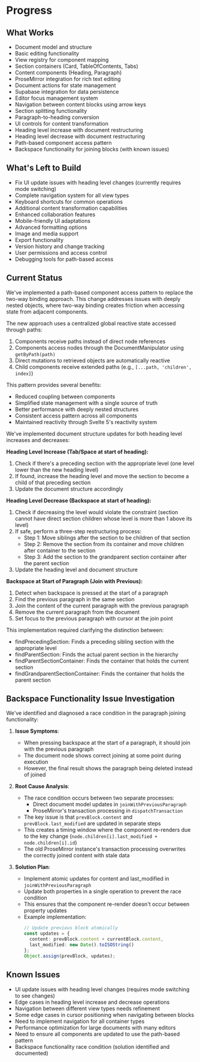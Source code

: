# Progress

## What Works

- Document model and structure
- Basic editing functionality
- View registry for component mapping
- Section containers (Card, TableOfContents, Tabs)
- Content components (Heading, Paragraph)
- ProseMirror integration for rich text editing
- Document actions for state management
- Supabase integration for data persistence
- Editor focus management system
- Navigation between content blocks using arrow keys
- Section splitting functionality
- Paragraph-to-heading conversion
- UI controls for content transformation
- Heading level increase with document restructuring
- Heading level decrease with document restructuring
- Path-based component access pattern
- Backspace functionality for joining blocks (with known issues)

## What's Left to Build

- Fix UI update issues with heading level changes (currently requires mode switching)
- Complete navigation system for all view types
- Keyboard shortcuts for common operations
- Additional content transformation capabilities
- Enhanced collaboration features
- Mobile-friendly UI adaptations
- Advanced formatting options
- Image and media support
- Export functionality
- Version history and change tracking
- User permissions and access control
- Debugging tools for path-based access

## Current Status

We've implemented a path-based component access pattern to replace the two-way binding approach. This change addresses issues with deeply nested objects, where two-way binding creates friction when accessing state from adjacent components.

The new approach uses a centralized global reactive state accessed through paths:

1. Components receive paths instead of direct node references
2. Components access nodes through the DocumentManipulator using `getByPath(path)`
3. Direct mutations to retrieved objects are automatically reactive
4. Child components receive extended paths (e.g., `[...path, 'children', index]`)

This pattern provides several benefits:

- Reduced coupling between components
- Simplified state management with a single source of truth
- Better performance with deeply nested structures
- Consistent access pattern across all components
- Maintained reactivity through Svelte 5's reactivity system

We've implemented document structure updates for both heading level increases and decreases:

**Heading Level Increase (Tab/Space at start of heading):**

1. Check if there's a preceding section with the appropriate level (one level lower than the new heading level)
2. If found, increase the heading level and move the section to become a child of that preceding section
3. Update the document structure accordingly

**Heading Level Decrease (Backspace at start of heading):**

1. Check if decreasing the level would violate the constraint (section cannot have direct section children whose level is more than 1 above its level)
2. If safe, perform a three-step restructuring process:
   - Step 1: Move siblings after the section to be children of that section
   - Step 2: Remove the section from its container and move children after container to the section
   - Step 3: Add the section to the grandparent section container after the parent section
3. Update the heading level and document structure

**Backspace at Start of Paragraph (Join with Previous):**

1. Detect when backspace is pressed at the start of a paragraph
2. Find the previous paragraph in the same section
3. Join the content of the current paragraph with the previous paragraph
4. Remove the current paragraph from the document
5. Set focus to the previous paragraph with cursor at the join point

This implementation required clarifying the distinction between:

- findPrecedingSection: Finds a preceding sibling section with the appropriate level
- findParentSection: Finds the actual parent section in the hierarchy
- findParentSectionContainer: Finds the container that holds the current section
- findGrandparentSectionContainer: Finds the container that holds the parent section

## Backspace Functionality Issue Investigation

We've identified and diagnosed a race condition in the paragraph joining functionality:

1. **Issue Symptoms**:
   - When pressing backspace at the start of a paragraph, it should join with the previous paragraph
   - The document node shows correct joining at some point during execution
   - However, the final result shows the paragraph being deleted instead of joined

2. **Root Cause Analysis**:
   - The race condition occurs between two separate processes:
     - Direct document model updates in `joinWithPreviousParagraph`
     - ProseMirror's transaction processing in `dispatchTransaction`
   - The key issue is that `prevBlock.content` and `prevBlock.last_modified` are updated in separate steps
   - This creates a timing window where the component re-renders due to the key change (`node.children[i].last_modified + node.children[i].id`)
   - The old ProseMirror instance's transaction processing overwrites the correctly joined content with stale data

3. **Solution Plan**:
   - Implement atomic updates for content and last_modified in `joinWithPreviousParagraph`
   - Update both properties in a single operation to prevent the race condition
   - This ensures that the component re-render doesn't occur between property updates
   - Example implementation:
     ```typescript
     // Update previous block atomically
     const updates = {
       content: prevBlock.content + currentBlock.content,
       last_modified: new Date().toISOString()
     };
     Object.assign(prevBlock, updates);
     ```

## Known Issues

- UI update issues with heading level changes (requires mode switching to see changes)
- Edge cases in heading level increase and decrease operations
- Navigation between different view types needs refinement
- Some edge cases in cursor positioning when navigating between blocks
- Need to implement navigation for all container types
- Performance optimization for large documents with many editors
- Need to ensure all components are updated to use the path-based pattern
- Backspace functionality race condition (solution identified and documented)

